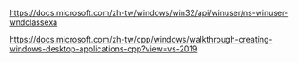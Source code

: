 https://docs.microsoft.com/zh-tw/windows/win32/api/winuser/ns-winuser-wndclassexa

https://docs.microsoft.com/zh-tw/cpp/windows/walkthrough-creating-windows-desktop-applications-cpp?view=vs-2019